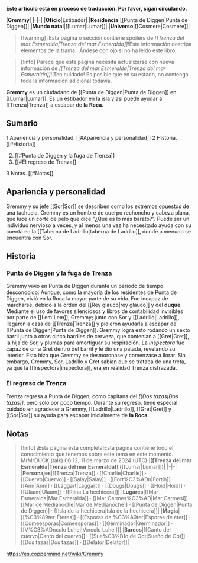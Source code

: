 **Este artículo está en proceso de traducción. Por favor, sigan circulando.**


|**Gremmy**|
|-|-|
|**Oficio**|Estibador|
|**Residencia**|[[Punta de Diggen\|Punta de Diggen]]|
|**Mundo natal**|[[Lumar\|Lumar]]|
|**Universo**|[[Cosmere\|Cosmere]]|

> [!warning] ¡Esta página o sección contiene spoilers de *[[Trenza del mar Esmeralda\|Trenza del mar Esmeralda]]*!Esta información destripa elementos de la trama.  Ándese con ojo si no ha leido este libro.

> [!info] Parece que esta página necesita actualizarse con nueva información de *[[Trenza del mar Esmeralda\|Trenza del mar Esmeralda]]*!¡Ten cuidado! Es posible que en su estado, no contenga toda la información adicional todavía.

**Gremmy** es un ciudadano de [[Punta de Diggen\|Punta de Diggen]] en [[Lumar\|Lumar]]. Es un estibador en la isla y así puede ayudar a [[Trenza\|Trenza]] a escapar de **la Roca**.

## Sumario

1 Apariencia y personalidad. [[#Apariencia y personalidad]] 
2 Historia. [[#Historia]] 

2. [[#Punta de Diggen y la fuga de Trenza]] 
2. [[#El regreso de Trenza]] 


3 Notas. [[#Notas]] 


## Apariencia y personalidad
Gremmy y su jefe [[Sor\|Sor]] se describen como los extremos opuestos de una tachuela. Gremmy es un hombre de cuerpo rechoncho y cabeza plana, que luce un corte de pelo que dice "¿Qué es lo más barato?". Puede ser un individuo nervioso a veces, y al menos una vez ha necesitado ayuda con su cuenta en la [[Taberna de Ladrillo\|taberna de Ladrillo]], donde a menudo se encuentra con Sor.

## Historia
### Punta de Diggen y la fuga de Trenza
Gremmy vivió en Punta de Diggen durante un periodo de tiempo desconocido. Aunque, como la mayoría de los residentes de Punta de Diggen, vivió en la Roca la mayor parte de su vida. Fue incapaz de marcharse, debido a la orden del [[Rey glauco\|rey glauco]] y del **duque**.
Mediante el uso de favores silenciosos y libros de contabilidad invisibles por parte de [[Lem\|Lem]], Gremmy; junto con Sor y [[Ladrillo\|Ladrillo]], llegaron a casa de [[Trenza\|Trenza]] y pidieron ayudarla a escapar de [[Punta de Diggen\|Punta de Diggen]]. Gremmy logra esto rodando un sexto barril junto a otros cinco barriles de cerveza, que contenían a [[Gret\|Gret]], la hija de Sor, y plumas para amortiguar su respiración. La *inspectora* fue capaz de oír a Gret dentro del barril y le dio una patada, revelando su interior. Esto hizo que Gremmy se desmoronase y comenzase a llorar. Sin embargo, Gremmy, Sor, Ladrillo y Gret sabían que se trataba de una treta, ya que la [[Inspectora\|inspectora]], era en realidad Trenza disfrazada.

### El regreso de Trenza
Trenza regresa a Punta de Diggen, como capitana del *[[Dos tazas\|Dos tazas]]*, pero sólo por poco tiempo. Durante su regreso, tiene especial cuidado en agradecer a Gremmy, [[Ladrillo\|Ladrillo]], [[Gret\|Gret]] y [[Sor\|Sor]] su ayuda para escapar inicialmente de **la Roca**.

## Notas

> [!info] ¡Esta página está completa!Esta página contiene todo el conocimiento que tenemos sobre este tema en este momento.
MrMrDUCK (talk) 06:12, 11 de marzo de 2024 (UTC)
|**[[Trenza del mar Esmeralda\|Trenza del mar Esmeralda]] (**[[Lumar\|Lumar]]**)**|
|-|-|
|**Personajes**|[[Trenza\|Trenza]] · [[Charlie\|Charlie]] · [[Cuervo\|Cuervo]] · [[Salay\|Salay]] · [[Fort%C3%ADn\|Fortín]] · [[Ann\|Ann]] · [[Laggart\|Laggart]] · [[Dougs\|Dougs]] · [[Hoid\|Hoid]] · [[Ulaam\|Ulaam]] · [[Riina\|La hechicera]]|
|**Lugares**|[[Mar Esmeralda\|Mar Esmeralda]] · [[Mar Carmes%C3%AD\|Mar Carmesí]] · [[Mar de Medianoche\|Mar de Medianoche]] · [[Punta de Diggen\|Punta de Diggen]] · [[Isla de la hechicera\|Isla de la hechicera]]|
|**Magia**|[[%C3%89ter\|Éteres]] · [[Esporas de %C3%A9ter\|Esporas de éter]] · [[Comeesporas\|Comeesporas]] · [[Germinador\|Germinador]] · [[V%C3%ADnculo Luhel\|Vínculo Luhel]]|
|**Barcos**|[[Canto del cuervo\|Canto del cuervo]] · [[Sue%C3%B1o de Oot\|Sueño de Oot]] · [[Dos tazas\|Dos tazas]] · [[Delator\|Delator]]|



https://es.coppermind.net/wiki/Gremmy